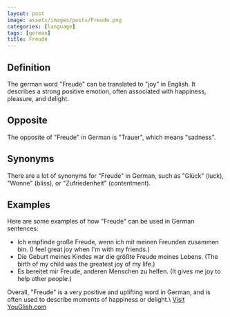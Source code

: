 ```yaml
---
layout: post
image: assets/images/posts/Freude.png
categories: [language]
tags: [german]
title: Freude
---
```


## Definition

The german word "Freude" can be translated to "joy" in English. It describes a strong positive emotion, often associated with happiness, pleasure, and delight.

## Opposite

The opposite of "Freude" in German is "Trauer", which means "sadness". 

## Synonyms

There are a lot of synonyms for "Freude" in German, such as "Glück" (luck), "Wonne" (bliss), or "Zufriedenheit" (contentment).

## Examples

Here are some examples of how "Freude" can be used in German sentences:

- Ich empfinde große Freude, wenn ich mit meinen Freunden zusammen bin. (I feel great joy when I'm with my friends.)
- Die Geburt meines Kindes war die größte Freude meines Lebens. (The birth of my child was the greatest joy of my life.)
- Es bereitet mir Freude, anderen Menschen zu helfen. (It gives me joy to help other people.)

Overall, "Freude" is a very positive and uplifting word in German, and is often used to describe moments of happiness or delight.\ <a id="yg-widget-0" class="youglish-widget" data-query="Freude" data-lang="german" data-components="8412" data-auto-start="0" data-bkg-color="theme_light" data-title="How%20to%20pronounce%20Freude%20in%20German"  rel="nofollow" href="https://youglish.com">Visit YouGlish.com</a><script async src="https://youglish.com/public/emb/widget.js" charset="utf-8"></script>